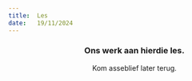 ```yaml
---
title:  Les
date:   19/11/2024
---
```


### <center>Ons werk aan hierdie les.</center>
<center>Kom asseblief later terug.</center>